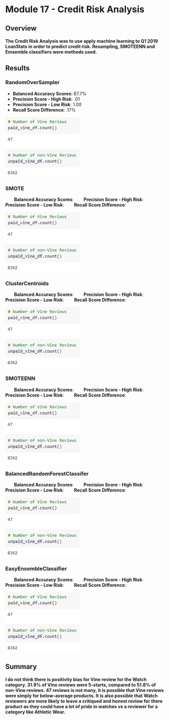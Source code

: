 # Module 17 - Credit Risk Analysis

## Overview 

#### The Credit Risk Analysis was to use apply machine learning to Q1 2019 LoanStats in order to predict credit risk. Resampling, SMOTEENN and Emsemble classifiers were methods used. 


## Results
### RandomOverSampler
 * **Balanced Accuracy Scores**: 67.7%
  * **Precision Score - High Risk**: .01
  * **Precision Score - Low Risk**: 1.00
  * **Recall Score Difference**: .17%

![stacked_launch_outcomes](https://github.com/charlieburd/amazon_vine_analysis/blob/main/Resources/image%20(28).png)

### SMOTE
&nbsp;&nbsp;&nbsp;&nbsp;&nbsp;&nbsp; **Balanced Accuracy Scores**: 
&nbsp;&nbsp;&nbsp;&nbsp;&nbsp;&nbsp; **Precision Score - High Risk**: 
&nbsp;&nbsp;&nbsp;&nbsp;&nbsp;&nbsp; **Precision Score - Low Risk**: 
&nbsp;&nbsp;&nbsp;&nbsp;&nbsp;&nbsp; **Recall Score Difference**:

![stacked_launch_outcomes](https://github.com/charlieburd/amazon_vine_analysis/blob/main/Resources/image%20(28).png)

### ClusterCentroids
&nbsp;&nbsp;&nbsp;&nbsp;&nbsp;&nbsp; **Balanced Accuracy Scores**: 
&nbsp;&nbsp;&nbsp;&nbsp;&nbsp;&nbsp; **Precision Score - High Risk**: 
&nbsp;&nbsp;&nbsp;&nbsp;&nbsp;&nbsp; **Precision Score - Low Risk**: 
&nbsp;&nbsp;&nbsp;&nbsp;&nbsp;&nbsp; **Recall Score Difference**:

![stacked_launch_outcomes](https://github.com/charlieburd/amazon_vine_analysis/blob/main/Resources/image%20(28).png)

### SMOTEENN
&nbsp;&nbsp;&nbsp;&nbsp;&nbsp;&nbsp; **Balanced Accuracy Scores**: 
&nbsp;&nbsp;&nbsp;&nbsp;&nbsp;&nbsp; **Precision Score - High Risk**: 
&nbsp;&nbsp;&nbsp;&nbsp;&nbsp;&nbsp; **Precision Score - Low Risk**: 
&nbsp;&nbsp;&nbsp;&nbsp;&nbsp;&nbsp; **Recall Score Difference**:

![stacked_launch_outcomes](https://github.com/charlieburd/amazon_vine_analysis/blob/main/Resources/image%20(28).png)

### BalancedRandomForestClassifer
&nbsp;&nbsp;&nbsp;&nbsp;&nbsp;&nbsp; **Balanced Accuracy Scores**: 
&nbsp;&nbsp;&nbsp;&nbsp;&nbsp;&nbsp; **Precision Score - High Risk**: 
&nbsp;&nbsp;&nbsp;&nbsp;&nbsp;&nbsp; **Precision Score - Low Risk**: 
&nbsp;&nbsp;&nbsp;&nbsp;&nbsp;&nbsp; **Recall Score Difference**:

![stacked_launch_outcomes](https://github.com/charlieburd/amazon_vine_analysis/blob/main/Resources/image%20(28).png)

### EasyEnsembleClassifier
&nbsp;&nbsp;&nbsp;&nbsp;&nbsp;&nbsp; **Balanced Accuracy Scores**: 
&nbsp;&nbsp;&nbsp;&nbsp;&nbsp;&nbsp; **Precision Score - High Risk**: 
&nbsp;&nbsp;&nbsp;&nbsp;&nbsp;&nbsp; **Precision Score - Low Risk**: 
&nbsp;&nbsp;&nbsp;&nbsp;&nbsp;&nbsp; **Recall Score Difference**:

![stacked_launch_outcomes](https://github.com/charlieburd/amazon_vine_analysis/blob/main/Resources/image%20(28).png)



## Summary
#### I do not think there is positivity bias for Vine review for the Watch category. 31.9% of Vine reviews were 5-starts, compared to 51.8% of non-Vine reviews. 47 reviews is not many, it is possible that Vine reviews were simply for below-average products. It is also possible that Watch reviewers are more likely to leave a critiqued and honest review for there product as they could have a lot of pride in watches vs a reviewer for a category like Athletic Wear. 

